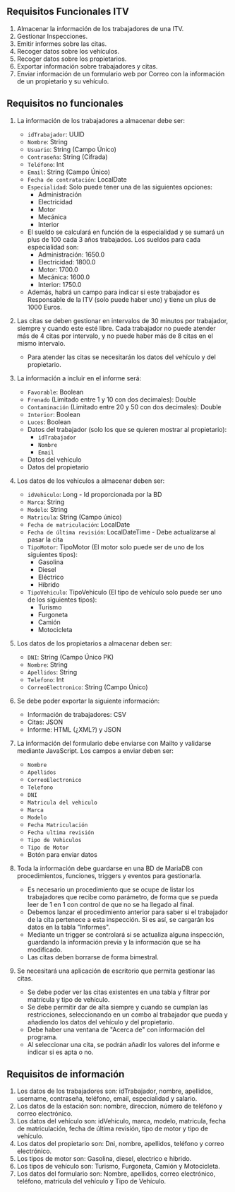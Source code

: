 ## Requisitos Funcionales ITV

1. Almacenar la información de los trabajadores de una ITV.
2. Gestionar Inspecciones.
3. Emitir informes sobre las citas.
4. Recoger datos sobre los vehículos.
5. Recoger datos sobre los propietarios.
6. Exportar información sobre trabajadores y citas.
7. Enviar información de un formulario web por Correo con la información de un propietario y su vehículo.

## Requisitos no funcionales

1. La información de los trabajadores a almacenar debe ser:
    - `idTrabajador`: UUID
    - `Nombre`: String
    - `Usuario`: String (Campo Único)
    - `Contraseña`: String (Cifrada)
    - `Teléfono`: Int
    - `Email`: String (Campo Único)
    - `Fecha de contratación`: LocalDate
    - `Especialidad`: Solo puede tener una de las siguientes opciones:
        - Administración
        - Electricidad
        - Motor
        - Mecánica
        - Interior
    - El sueldo se calculará en función de la especialidad y se sumará un plus de 100 cada 3 años trabajados. Los sueldos para cada especialidad son:
        - Administración: 1650.0
        - Electricidad: 1800.0
        - Motor: 1700.0
        - Mecánica: 1600.0
        - Interior: 1750.0
    - Además, habrá un campo para indicar si este trabajador es Responsable de la ITV (solo puede haber uno) y tiene un plus de 1000 Euros.

2. Las citas se deben gestionar en intervalos de 30 minutos por trabajador, siempre y cuando este esté libre. Cada trabajador no puede atender más de 4 citas por intervalo, y no puede haber más de 8 citas en el mismo intervalo.
    - Para atender las citas se necesitarán los datos del vehículo y del propietario.

3. La información a incluir en el informe será:
    - `Favorable`: Boolean
    - `Frenado` (Limitado entre 1 y 10 con dos decimales): Double
    - `Contaminación` (Limitado entre 20 y 50 con dos decimales): Double
    - `Interior`: Boolean
    - `Luces`: Boolean
    - Datos del trabajador (solo los que se quieren mostrar al propietario):
        - `idTrabajador`
        - `Nombre`
        - `Email`
    - Datos del vehículo
    - Datos del propietario

4. Los datos de los vehículos a almacenar deben ser:
    - `idVehiculo`: Long - Id proporcionada por la BD
    - `Marca`: String
    - `Modelo`: String
    - `Matricula`: String (Campo único)
    - `Fecha de matriculación`: LocalDate
    - `Fecha de última revisión`: LocalDateTime - Debe actualizarse al pasar la cita
    - `TipoMotor`: TipoMotor (El motor solo puede ser de uno de los siguientes tipos):
        - Gasolina
        - Diesel
        - Eléctrico
        - Híbrido
    - `TipoVehiculo`: TipoVehiculo (El tipo de vehículo solo puede ser uno de los siguientes tipos):
        - Turismo
        - Furgoneta
        - Camión
        - Motocicleta

5. Los datos de los propietarios a almacenar deben ser:
    - `DNI`: String (Campo Único PK)
    - `Nombre`: String
    - `Apellidos`: String
    - `Telefono`: Int
    - `CorreoElectronico`: String (Campo Único)

6. Se debe poder exportar la siguiente información:
    - Información de trabajadores: CSV
    - Citas: JSON
    - Informe: HTML (¿XML?) y JSON

7. La información del formulario debe enviarse con Mailto y validarse mediante JavaScript. Los campos a enviar deben ser:
    - `Nombre`
    - `Apellidos`
    - `CorreoElectronico`
    - `Telefono`
    - `DNI`
    - `Matricula del vehiculo`
    - `Marca`
    - `Modelo`
    - `Fecha Matriculación`
    - `Fecha ultima revisión`
    - `Tipo de Vehiculos`
    - `Tipo de Motor`
    - Botón para enviar datos

8. Toda la información debe guardarse en una BD de MariaDB con procedimientos, funciones, triggers y eventos para gestionarla.
    - Es necesario un procedimiento que se ocupe de listar los trabajadores que recibe como parámetro, de forma que se pueda leer de 1 en 1 con control de que no se ha llegado al final.
    - Debemos lanzar el procedimiento anterior para saber si el trabajador de la cita pertenece a esta inspección. Si es así, se cargarán los datos en la tabla "Informes".
    - Mediante un trigger se controlará si se actualiza alguna inspección, guardando la información previa y la información que se ha modificado.
    - Las citas deben borrarse de forma bimestral.

9. Se necesitará una aplicación de escritorio que permita gestionar las citas.
    - Se debe poder ver las citas existentes en una tabla y filtrar por matrícula y tipo de vehículo.
    - Se debe permitir dar de alta siempre y cuando se cumplan las restricciones, seleccionando en un combo al trabajador que pueda y añadiendo los datos del vehículo y del propietario.
    - Debe haber una ventana de "Acerca de" con información del programa.
    - Al seleccionar una cita, se podrán añadir los valores del informe e indicar si es apta o no.

## Requisitos de información

1. Los datos de los trabajadores son: idTrabajador, nombre, apellidos, username, contraseña, teléfono, email, especialidad y salario.
2. Los datos de la estación son: nombre, direccion, número de teléfono y correo electrónico.
3. Los datos del vehículo son: idVehiculo, marca, modelo, matricula, fecha de matriculación, fecha de última revisión, tipo de motor y tipo de vehículo.
4. Los datos del propietario son: Dni, nombre, apellidos, teléfono y correo electrónico.
5. Los tipos de motor son: Gasolina, diesel, electrico e hibrido.
6. Los tipos de vehículo son: Turismo, Furgoneta, Camión y Motocicleta.
7. Los datos del formulario son: Nombre, apellidos, correo electrónico, teléfono, matrícula del vehículo y Tipo de Vehículo.